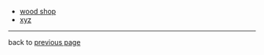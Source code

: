 - [wood shop](./wood.md)
- [xyz](https://github.com/ddaaggeett/xyz)
___

back to [previous page](../../README.md)
